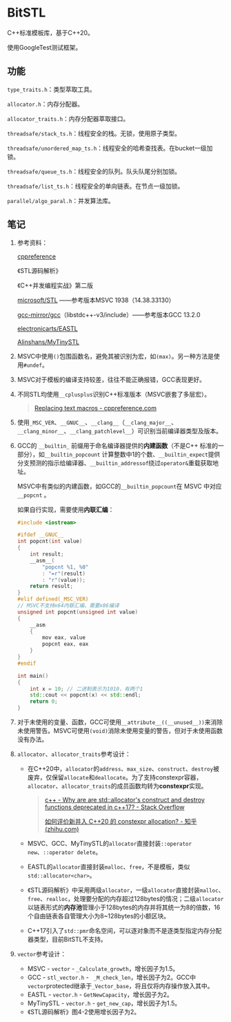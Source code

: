# BitSTL

C++标准模板库，基于C++20。

使用GoogleTest测试框架。

## 功能

`type_traits.h`：类型萃取工具。

`allocator.h`：内存分配器。

`allocator_traits.h`：内存分配器萃取接口。

`threadsafe/stack_ts.h`：线程安全的栈。无锁，使用原子类型。

`threadsafe/unordered_map_ts.h`：线程安全的哈希查找表。在bucket一级加锁。

`threadsafe/queue_ts.h`：线程安全的队列。队头队尾分别加锁。

`threadsafe/list_ts.h`：线程安全的单向链表。在节点一级加锁。

`parallel/algo_paral.h`：并发算法库。

## 笔记

1. 参考资料：

   [cppreference](https://en.cppreference.com/w/)

   《STL源码解析》

   《C++并发编程实战》第二版

   [microsoft/STL](https://github.com/microsoft/STL) ——参考版本MSVC 1938（14.38.33130）

   [gcc-mirror/gcc](https://github.com/gcc-mirror/gcc)（libstdc++-v3/include）——参考版本GCC 13.2.0

   [electronicarts/EASTL](https://github.com/electronicarts/EASTL)

   [Alinshans/MyTinySTL](https://github.com/Alinshans/MyTinySTL)

2. MSVC中使用`()`包围函数名，避免其被识别为宏，如`(max)`。另一种方法是使用`#undef`。

3. MSVC对于模板的编译支持较差，往往不能正确报错，GCC表现更好。

4. 不同STL均使用`__cplusplus`识别C++标准版本（MSVC嵌套了多层宏）。

   > [Replacing text macros - cppreference.com](https://en.cppreference.com/w/cpp/preprocessor/replace#Predefined_macros)

5. 使用`_MSC_VER`、`__GNUC__`、`__clang__`（`__clang_major__`、`__clang_minor__`、`__clang_patchlevel__`）可识别当前编译器类型及版本。

6. GCC的 `__builtin_` 前缀用于命名编译器提供的**内建函数**（不是C++ 标准的一部分），如`__builtin_popcount` 计算整数中1的个数、`__builtin_expect`提供分支预测的指示给编译器、`__builtin_addressof`绕过`operator&`重载获取地址。

   MSVC中有类似的内建函数，如GCC的`__builtin_popcount`在 MSVC 中对应 `__popcnt` 。

   如果自行实现，需要使用**内联汇编**：

   ```c++
   #include <iostream>
   
   #ifdef __GNUC__
   int popcnt(int value)
   {
       int result;
       __asm__(
           "popcnt %1, %0"
           : "=r"(result)
           : "r"(value));
       return result;
   }
   #elif defined(_MSC_VER)
   // MSVC不支持x64内联汇编，需要x86编译
   unsigned int popcnt(unsigned int value)
   {
       __asm
       {
           mov eax, value
           popcnt eax, eax
       }
   }
   #endif
   
   int main()
   {
       int x = 10; // 二进制表示为1010，有两个1
       std::cout << popcnt(x) << std::endl;
       return 0;
   }
   ```

7. 对于未使用的变量、函数，GCC可使用`__attribute__((__unused__))`来消除未使用警告。MSVC可使用`(void)`消除未使用变量的警告，但对于未使用函数没有办法。

8. `allocator`、`allocator_traits`参考设计：

   - 在C++20中，`allocator`的`address`、`max_size`、`construct`、`destroy`被废弃，仅保留`allocate`和`deallocate`。为了支持constexpr容器，`allocator`、`allocator_traits`的成员函数均转为**constexpr**实现。

     > [c++ - Why are are std::allocator's construct and destroy functions deprecated in c++17? - Stack Overflow](https://stackoverflow.com/questions/39414610/why-are-are-stdallocators-construct-and-destroy-functions-deprecated-in-c17)
     >
     > [如何评价新并入 C++20 的 constexpr allocation? - 知乎 (zhihu.com)](https://www.zhihu.com/question/336059175)

   - MSVC、GCC、MyTinySTL的`allocator`直接封装`::operator new`、`::operator delete`。

   - EASTL的`allocator`直接封装`malloc`、`free`，不是模板，类似`std::allocator<char>`。

   - 《STL源码解析》中采用两级`allocator`，一级`allocator`直接封装`malloc`、`free`、`realloc`，处理要分配的内存超过128bytes的情况；二级`allocator`以链表形式的**内存池**管理小于128bytes的内存并将其统一为8的倍数，16个自由链表各自管理大小为8\~128bytes的小额区块。

   - C++17引入了`std::pmr`命名空间，可以逐对象而不是逐类型指定内存分配器类型，目前BitSTL不支持。

9. `vector`参考设计：

   - MSVC - `vector` - `_Calculate_growth`，增长因子为1.5。
   - GCC - `stl_vector.h`  - ` _M_check_len`，增长因子为2。GCC中`vector`protected继承于`_Vector_base`，将且仅将内存操作放入其中。
   - EASTL - `vector.h` - `GetNewCapacity`，增长因子为2。
   - MyTinySTL - `vector.h` - `get_new_cap`，增长因子为1.5。
   - 《STL源码解析》图4-2使用增长因子为2。
